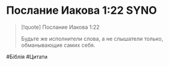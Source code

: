 # Послание Иакова 1:22 SYNO

>[!quote] Послание Иакова 1:22
>
>Будьте же исполнители слова, а не слышатели только, обманывающие самих себя.

#Біблія #Цитати 